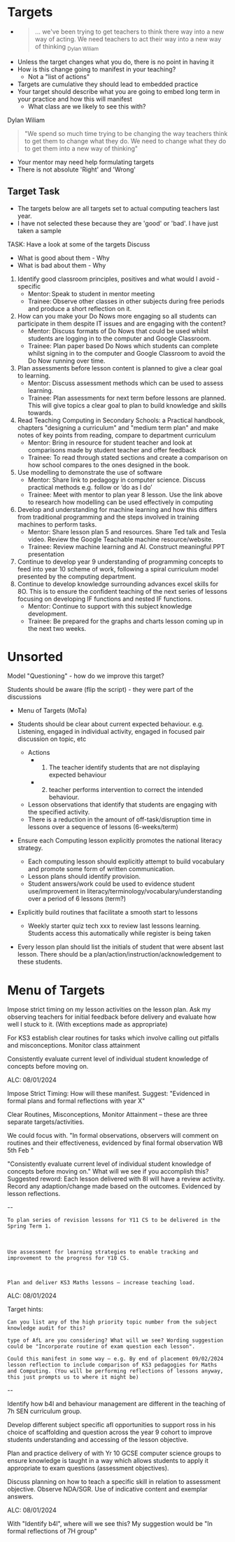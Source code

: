 Targets
=======

* > ... we've been trying to get teachers to think there way into a new way of acting. We need teachers to act their way into a new way of thinking <sub>Dylan Wiliam</sub>
* Unless the target changes what you do, there is no point in having it
* How is this change going to manifest in your teaching?
    * Not a "list of actions"
* Targets are cumulative they should lead to embedded practice
* Your target should describe what you are going to embed long term in your practice and how this will manifest 
    * What class are we likely to see this with?


Dylan Wiliam 
> "We spend so much time trying to be changing the way teachers think to get them to change what they do. We need to change what they do to get them into a new way of thinking"

* Your mentor may need help formulating targets
* There is not absolute 'Right' and 'Wrong'


Target Task
-----------

* The targets below are all targets set to actual computing teachers last year.
* I have not selected these because they are 'good' or 'bad'. I have just taken a sample

TASK:
Have a look at some of the targets
Discuss 
* What is good about them - Why
* What is bad about them - Why



1. Identify good classroom principles, positives and what would I avoid - specific 
    * Mentor: Speak to student in mentor meeting 
    * Trainee: Observe other classes in other subjects during free periods and produce a short reflection on it. 
2. How can you make your Do Nows more engaging so all students can participate in them despite IT issues and are engaging with the content?
    * Mentor: Discuss formats of Do Nows that could be used whilst students are logging in to the computer and Google Classroom.
    * Trainee: Plan paper based Do Nows which students can complete whilst signing in to the computer and Google Classroom to avoid the Do Now running over time.
3. Plan assessments before lesson content is planned to give a clear goal to learning. 
    * Mentor: Discuss assessment methods which can be used to assess learning.
    * Trainee: Plan assessments for next term before lessons are planned. This will give topics a clear goal to plan to build knowledge and skills towards.  
4. Read Teaching Computing in Secondary Schools: a Practical handbook, chapters "designing a curriculum" and "medium term plan" and make notes of key points from reading, compare to department curriculum 
    * Mentor: Bring in resource for student teacher and look at comparisons made by student teacher and offer feedback 
    * Trainee: To read through stated sections and create a comparison on how school compares to the ones designed in the book. 
5. Use modelling to demonstrate the use of software
    * Mentor: Share link to pedagogy in computer science. Discuss practical methods e.g. follow or ‘do as I do’
    * Trainee: Meet with mentor to plan year 8 lesson. Use the link above to research how modelling can be used effectively in computing
6. Develop and understanding for machine learning and how this differs from traditional programming and the steps involved in training machines to perform tasks.
    * Mentor: Share lesson plan 5 and resources.  Share Ted talk and Tesla video.  Review the Google Teachable machine resource/website.  
    * Trainee: Review machine learning and AI. Construct meaningful PPT presentation  
7. Continue to develop year 9 understanding of programming concepts to feed into year 10 scheme of work, following a spiral curriculum model presented by the computing department.
8. Continue to develop knowledge surrounding advances excel skills for 8O. This is to ensure the confident teaching of the next series of lessons focusing on developing IF functions and nested IF functions.
    * Mentor: Continue to support with this subject knowledge development. 
    * Trainee: Be prepared for the graphs and charts lesson coming up in the next two weeks. 

Unsorted
========

Model
"Questioning" - how do we improve this target?


Students should be aware (flip the script) - they were part of the discussions


* Menu of Targets (MoTa)


* Students should be clear about current expected behaviour. e.g. Listening, engaged in individual activity, engaged in focused pair discussion on topic, etc
    * Actions
        * 1. The teacher identify students that are not displaying expected behaviour 
        * 2. teacher performs intervention to correct the intended behaviour.
    * Lesson observations that identify that students are engaging with the specified activity.
    * There is a reduction in the amount of off-task/disruption time in lessons over a sequence of lessons (6-weeks/term)
* Ensure each Computing lesson explicitly promotes the national literacy strategy.
    * Each computing lesson should explicitly attempt to build vocabulary and promote some form of written communication.
    * Lesson plans should identify provision.
    * Student answers/work could be used to evidence student use/improvement in literacy/terminology/vocabulary/understanding over a period of 6 lessons (term?)
* Explicitly build routines that facilitate a smooth start to lessons
    * Weekly starter quiz tech xxx to review last lessons learning. Students access this automatically while register is being taken
* Every lesson plan should list the initials of student that were absent last lesson. There should be a plan/action/instruction/acknowledgement to these students.


Menu of Targets
===============


Impose strict timing on my lesson activities on the lesson plan. Ask my observing teachers for initial feedback before delivery and evaluate how well I stuck to it. (With exceptions made as appropriate) 

For KS3 establish clear routines for tasks which involve calling out pitfalls and misconceptions. Monitor class attainment  


Consistently evaluate current level of individual student knowledge of concepts before moving on. 

 

 ALC: 08/01/2024 

Impose Strict Timing: How will these manifest. Suggest: "Evidenced in formal plans and formal reflections with year X" 

 

Clear Routines, Misconceptions, Monitor Attainment – these are three separate targets/activities. 

We could focus with. "In formal observations, observers will comment on routines and their effectiveness, evidenced by final formal observation WB 5th Feb " 

 

"Consistently evaluate current level of individual student knowledge of concepts before moving on." What will we see if you accomplish this? Suggested reword: Each lesson delivered with 8I will have a review activity. Record any adaption/change made based on the outcomes. Evidenced by lesson reflections. 

 

--


    To plan series of revision lessons for Y11 CS to be delivered in the Spring Term 1.  

  

    Use assessment for learning strategies to enable tracking and improvement to the progress for Y10 CS. 

 

    Plan and deliver KS3 Maths lessons – increase teaching load. 

 
 

 ALC: 08/01/2024 

Target hints: 

    Can you list any of the high priority topic number from the subject knowledge audit for this? 

    type of AfL are you considering? What will we see? Wording suggestion could be "Incorporate routine of exam question each lesson". 

    Could this manifest in some way – e.g. By end of placement 09/02/2024 lesson reflection to include comparison of KS3 pedagogies for Maths and Computing. (You will be performing reflections of lessons anyway, this just prompts us to where it might be) 

-- 


 

 Identify how b4l and behaviour management are different in the teaching of 7h SEN curriculum group. 

 

Develop different subject specific afl opportunities  to support ross in his choice of scaffolding and question across the year 9 cohort to improve students understanding and accessing of the lesson objective. 

 

Plan and practice delivery of <subject knowledge> with Yr 10 GCSE computer science groups to ensure knowledge is taught in a way which allows students to apply it appropriate to exam questions (assessment objectives). 

 

Discuss planning on how to teach a specific skill in relation to assessment objective. Observe NDA/SGR. Use of indicative content and exemplar answers. 


ALC: 08/01/2024 

With "Identify b4l", where will we see this? My suggestion would be "In formal reflections of 7H group" 